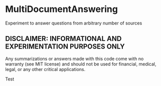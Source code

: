 # MultiDocumentAnswering

Experiment to answer questions from arbitrary number of sources

## DISCLAIMER: INFORMATIONAL AND EXPERIMENTATION PURPOSES ONLY

Any summarizations or answers made with this code come with no warranty (see MIT license) and should not be used for financial, medical, legal, or any other critical applications.


Test
